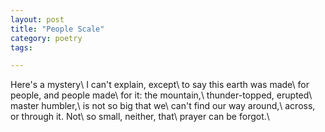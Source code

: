 ```yaml
---
layout: post
title: "People Scale"
category: poetry
tags:

---
```


Here's a mystery\\
I can't explain, except\\
to say this earth was made\\
for people, and people made\\
for it: the mountain,\\
thunder-topped, erupted\\
master humbler,\\
is not so big that we\\
can't find our way around,\\
across, or through it. Not\\
so small, neither, that\\
prayer can be forgot.\\
